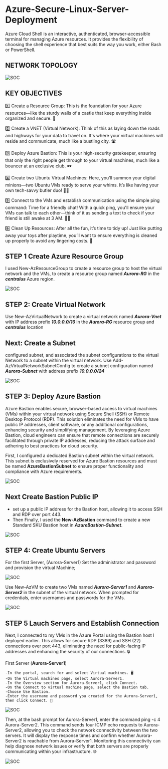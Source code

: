 # Azure-Secure-Linux-Server-Deployment
Azure Cloud Shell is an interactive, authenticated, browser-accessible terminal for managing Azure resources. It provides the flexibility of choosing the shell experience that best suits the way you work, either Bash or PowerShell.

## NETWORK TOPOLOGY
 ![SOC](https://github.com/Virus192/Azure-Secure-Linux-Server-Deployment/blob/main/Images/photo_5825543737802081412_w.jpg)

 ## KEY OBJECTIVES
 1️⃣ Create a Resource Group: This is the foundation for your Azure resources—like the sturdy walls of a castle that keep everything inside organized and secure. 🏰

2️⃣ Create a VNET (Virtual Network): Think of this as laying down the roads and highways for your data to travel on. It's where your virtual machines will reside and communicate, much like a bustling city. 🛣️

3️⃣ Deploy Azure Bastion: This is your high-security gatekeeper, ensuring that only the right people get through to your virtual machines, much like a bouncer at an exclusive club. 🕶️

4️⃣ Create two Ubuntu Virtual Machines: Here, you’ll summon your digital minions—two Ubuntu VMs ready to serve your whims. It’s like having your own tech-savvy butler duo! 🤖🤖

5️⃣ Connect to the VMs and establish communication using the simple ping command: Time for a friendly chat! With a quick ping, you'll ensure your VMs can talk to each other—think of it as sending a text to check if your friend is still awake at 3 AM. 📱💬

6️⃣ Clean Up Resources: After all the fun, it’s time to tidy up! Just like putting away your toys after playtime, you’ll want to ensure everything is cleaned up properly to avoid any lingering costs. 🧹

## STEP 1 Create Azure Resource Group

I used New-AzResourceGroup to create a resource group to host the virtual network and the VMs, to create a resource group named ***Aurora-RG*** in the ***centralus*** Azure region.

![SOC](https://github.com/Virus192/Azure-Secure-Linux-Server-Deployment/blob/main/Images/photo_5823291937988397667_w.jpg)

## STEP 2: Create Virtual Network
Use New-AzVirtualNetwork to create a virtual network named ***Aurora-Vnet*** with IP address prefix ***10.0.0.0/16*** in the ***Aurora-RG*** resource group and ***centralus*** location

## Next: Create a Subnet 
configured subnet, and associated the subnet configurations to the virtual Network to a subnet within the virtual network. Use Add-AzVirtualNetworkSubnetConfig to create a subnet configuration named ***Aurora-Subnet*** with address prefix ***10.0.0.0/24***

![SOC](https://github.com/Virus192/Azure-Secure-Linux-Server-Deployment/blob/main/Images/photo_5825543737802081335_w.jpg)

## STEP 3: Deploy Azure Bastion
Azure Bastion enables secure, browser-based access to virtual machines (VMs) within your virtual network using Secure Shell (SSH) or Remote Desktop Protocol (RDP). This solution eliminates the need for VMs to have public IP addresses, client software, or any additional configurations, enhancing security and simplifying management. By leveraging Azure Bastion, cloud engineers can ensure that remote connections are securely facilitated through private IP addresses, reducing the attack surface and adhering to best practices for cloud security.

First, I configured a dedicated Bastion subnet within the virtual network. This subnet is exclusively reserved for Azure Bastion resources and must be named **AzureBastionSubnet** to ensure proper functionality and compliance with Azure requirements.

![SOC](https://github.com/Virus192/Azure-Secure-Linux-Server-Deployment/blob/main/Images/photo_5825543737802081340_w.jpg)

## Next Create Bastion Public IP

- set up a public IP address for the Bastion host, allowing it to access SSH and RDP over port 443.
- Then Finally, I used the **New-AzBastion** command to create a new Standard SKU Bastion host in ***AzureBastion-Subnet***.

![SOC](https://github.com/Virus192/Azure-Secure-Linux-Server-Deployment/blob/main/Images/photo_5825543737802081346_w.jpg)

## STEP 4: Create Ubuntu Servers
For the first Server, (Aurora-Server1) Set the administrator and password and provision the virtual Machine;

![SOC](https://github.com/Virus192/Azure-Secure-Linux-Server-Deployment/blob/main/Images/photo_5823291937988397644_w.jpg)

Use New-AzVM to create two VMs named ***Aurora-Server1*** and ***Aurora-Server2*** in the subnet of the virtual network. When prompted for credentials, enter usernames and passwords for the VMs.

![SOC](https://github.com/Virus192/Azure-Secure-Linux-Server-Deployment/blob/main/Images/photo_5823291937988397645_w.jpg)

## STEP 5 Lauch Servers and Establish Connection

Next, I connected to my VMs in the Azure Portal using the Bastion host I deployed earlier. This allows for secure RDP (3389) and SSH (22) connections over port 443, eliminating the need for public-facing IP addresses and enhancing the security of our connections. 🔒

First Server (**Aurora-Server1**)

    -In the portal, search for and select Virtual machines. 🖥️
    -On the Virtual machines page, select Aurora-Server1.
    -In the Overview section for Aurora-Server1, click Connect.
    -On the Connect to virtual machine page, select the Bastion tab.
    -Choose Use Bastion.
    -Enter the username and password you created for the Aurora-Server1, then click Connect. 🚀

![SOC](https://github.com/Virus192/Azure-Secure-Linux-Server-Deployment/blob/main/Images/photo_5823291937988397647_w.jpg)

Then, at the bash prompt for Aurora-Server1, enter the command ping -c 4 Aurora-Server2. This command sends four ICMP echo requests to Aurora-Server2, allowing you to check the network connectivity between the two servers. It will display the response times and confirm whether Aurora-Server2 is reachable from Aurora-Server1. Monitoring this connectivity can help diagnose network issues or verify that both servers are properly communicating within your infrastructure. 🌐

![SOC](https://github.com/Virus192/Azure-Secure-Linux-Server-Deployment/blob/main/Images/photo_5823291937988397648_w.jpg)
